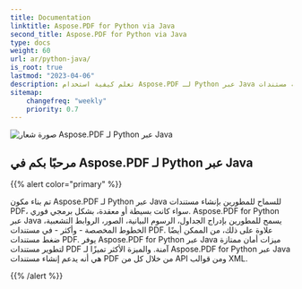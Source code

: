```yaml
---
title: Documentation
linktitle: Aspose.PDF for Python via Java
second_title: Aspose.PDF for Python via Java
type: docs
weight: 60
url: ar/python-java/
is_root: true
lastmod: "2023-04-06"
description: تعلم كيفية استخدام Aspose.PDF لـ Python عبر Java لإنشاء تطبيقات لمعالجة مستندات PDF على أي منصة باستخدام Python و Java. تصفح البرامج التعليمية، وعينات التعليمات البرمجية، والمزيد.
sitemap:
    changefreq: "weekly"
    priority: 0.7
---
```

![صورة شعار Aspose.PDF لـ Python عبر Java](aspose_pdf-for-python-java.png)

## مرحبًا بكم في Aspose.PDF لـ Python عبر Java

{{% alert color="primary" %}}

تم بناء مكون Aspose.PDF لـ Python عبر Java للسماح للمطورين بإنشاء مستندات PDF، سواء كانت بسيطة أو معقدة، بشكل برمجي فوري.
 Aspose.PDF for Python عبر Java يسمح للمطورين بإدراج الجداول، الرسوم البيانية، الصور، الروابط التشعبية، الخطوط المخصصة - وأكثر - في مستندات PDF. علاوة على ذلك، من الممكن أيضًا ضغط مستندات PDF. يوفر Aspose.PDF for Python عبر Java ميزات أمان ممتازة لتطوير مستندات PDF آمنة. والميزة الأكثر تميزًا لـ Aspose.PDF for Python عبر Java هي أنه يدعم إنشاء مستندات PDF من خلال كل من API ومن قوالب XML.

{{% /alert %}}